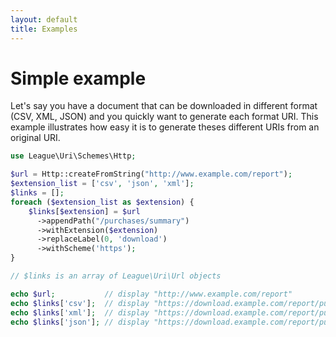 ```yaml
---
layout: default
title: Examples
---
```


# Simple example

Let's say you have a document that can be downloaded in different format (CSV, XML, JSON) and you quickly want to generate each format URI. This example illustrates how easy it is to generate theses different URIs from an original URI.

~~~php
use League\Uri\Schemes\Http;

$url = Http::createFromString("http://www.example.com/report");
$extension_list = ['csv', 'json', 'xml'];
$links = [];
foreach ($extension_list as $extension) {
    $links[$extension] = $url
      ->appendPath("/purchases/summary")
      ->withExtension($extension)
      ->replaceLabel(0, 'download')
      ->withScheme('https');
}

// $links is an array of League\Uri\Url objects

echo $url;           // display "http://www.example.com/report"
echo $links['csv'];  // display "https://download.example.com/report/purchases/summary.csv"
echo $links['xml'];  // display "https://download.example.com/report/purchases/summary.xml"
echo $links['json']; // display "https://download.example.com/report/purchases/summary.json"
~~~
